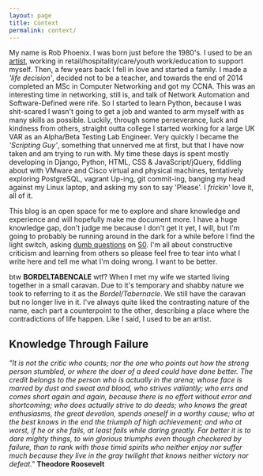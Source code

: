 ```yaml
---
layout: page
title: Context
permalink: context/
---
```


My name is Rob Phoenix. I was born just before the 1980's. I used to be an [artist](http://rm-phoenix.co.uk/), working in retail/hospitality/care/youth work/education to support myself. Then, a few years back I fell in love and started a family. I made a *'life decision'*, decided not to be a teacher, and towards the end of 2014 completed an MSc in Computer Networking and got my CCNA. This was an interesting time in networking, still is, and talk of Network Automation and Software-Defined were rife.  So I started to learn Python, because I was shit-scared I wasn't going to get a job and wanted to arm myself with as many skills as possible.  Luckily, through some perseverance, luck and kindness from others, straight outta college I started working for a large UK VAR as an Alpha/Beta Testing Lab Engineer. Very quickly I became the *'Scripting Guy'*, something that unnerved me at first, but that I have now taken and am trying to run with.  My time these days is spent mostly developing in Django, Python, HTML, CSS & JavaScript/jQuery, fiddling about with VMware and Cisco virtual and physical machines, tentatively exploring PostgreSQL, vagrant Up-ing, git commit-ing, banging my head against my Linux laptop, and asking my son to say 'Please'. I *frickin'* love it, all of it.

This blog is an open space for me to explore and share knowledge and experience and will hopefully make me document more. I have a huge knowledge gap, don't judge me because I don't get it yet, I will, but I'm going to probably be running around in the dark for a while before I find the light switch, asking [dumb questions](https://twitter.com/frazelledazzell/status/629075389394976769) on [S0](https://stackoverflow.com/questions/8318911/why-does-html-think-chucknorris-is-a-color). I'm all about constructive criticism and learning from others so please feel free to tear into what I write here and tell me what I'm doing wrong. I want to be better.

btw **BORDELTABENCALE** wtf? When I met my wife we started living together in a small caravan.  Due to it's temporary and shabby nature we took to referring to it as the *Bordel/Tabernacle*.  We still have the caravan but no longer live in it.  I've always quite liked the contrasting nature of the name, each part a counterpoint to the other, describing a place where the contradictions of life happen. Like I said, I used to be an artist.


Knowledge Through Failure
-------------------------
*"It is not the critic who counts; nor the one who points out how the strong person stumbled, or where the doer of a deed could have done better.  The credit belongs to the person who is actually in the arena; whose face is marred by dust and sweat and blood, who strives valiantly; who errs and comes short again and again, because there is no effort without error and shortcoming; who does actually strive to do deeds; who knows the great enthusiasms, the great devotion, spends oneself in a worthy cause; who at the best knows in the end the triumph of high achievement; and who at worst, if he or she fails, at least fails while daring greatly.  Far better it is to dare mighty things, to win glorious triumphs even though checkered by failure, than to rank with those timid spirits who neither enjoy nor suffer much because they live in the gray twilight that knows neither victory nor defeat."*
**Theodore Roosevelt**
